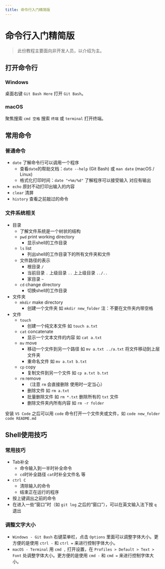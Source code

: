 ```yaml
---
title: 命令行入门精简版
---
```


# 命令行入门精简版

> 此份教程主要面向非开发人员，以介绍为主。

## 打开命令行

### Windows

桌面右键 `Git Bash Here` 打开 `Git Bash`。

### macOS

聚焦搜索 `cmd 空格` 搜索 `终端` 或 `terminal` 打开终端。

## 常用命令

### 普通命令

- `date` 了解命令行可以调用一个程序
    - 查看`date`的帮助文档：`date --help` (Git Bash) 或 `man date` (macOS / Linux)
    - 格式化打印时间：`date "+%m/%d"` 了解程序可以接受输入 对应有输出
- `echo` 原封不动打印出输入的内容
- `clear` 清屏
- `history` 查看之前敲过的命令

### 文件系统相关

- 目录
    - 了解文件系统是一个树状的结构
    - `pwd` print working directory
        - 显示shell的工作目录
    - `ls` list
        - 列出shell的工作目录下的所有文件夹和文件
    - 文件路径的表示
        - 根目录 `/`
        - 当前目录 `.` 上级目录 `..` 上上级目录 `../..`
        - 家目录 `~`
    - `cd` change directory
        - 切换shell的工作目录
- 文件夹
    - `mkdir` make directory
        - 创建一个文件夹 如 `mkdir new_folder` 注：不要在文件夹内带空格
- 文件
    - `touch`
        - 创建一个纯文本文件 如 `touch a.txt`
    - `cat` concatenate
        - 显示一个文本文件的内容 如 `cat a.txt`
    - `mv` move
        - 移动一个文件到另一个路径 如 `mv a.txt ../a.txt` 将文件移动到上层文件夹
        - 重命名文件 如 `mv a.txt b.txt`
    - `cp` copy
        - 复制文件到另一个文件 如 `cp a.txt b.txt`
    - `rm` remove
        - （注意 `rm` 会直接删除 使用时一定当心）
        - 删除文件 如 `rm a.txt`
        - 批量删除文件 如 `rm *.txt` 删除所有的 `txt` 文件
        - 删除文件夹内所有内容 如 `rm -r folder`

安装 `VS Code` 之后可以用 `code` 命令打开一个文件夹或文件，如 `code new_folder` `code README.md`

## Shell使用技巧

### 常用技巧

- Tab补全
    - 命令输入到一半时补全命令
    - `cd`时补全路径 `cat`时补全文件名 等
- `ctrl C`
    - 清除输入的命令
    - 结束正在运行的程序
- 按上键调出之前的命令
- 在进入一些“窗口”时（如 `git log` 之后的“窗口”），可以在英文输入法下按 `q` 退出

### 调整文字大小

- `Windows - Git Bash` 右键菜单栏，点击 `Options` 里面可以调整字体大小。更方便的是使用 `ctrl -` 和 `ctrl =` 来进行控制字体大小。
- `macOS - Terminal` 用 `cmd ,` 打开设置，在 `Profiles > Default > Text > Font` 处调整字体大小。更方便的是使用 `cmd -` 和 `cmd =` 来进行控制字体大小。
